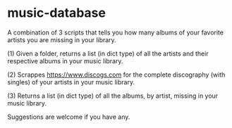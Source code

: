 # music-database
A combination of 3 scripts that tells you how many albums of your favorite artists you are missing in your library.

(1) Given a folder, returns a list (in dict type) of all the artists  and their respective albums in your music library.

(2) Scrappes https://www.discogs.com for the complete discography (with singles) of your artists in your music library.

(3) Returns a list (in dict type) of all the albums, by artist, missing in your music library.

Suggestions are welcome if you have any.
